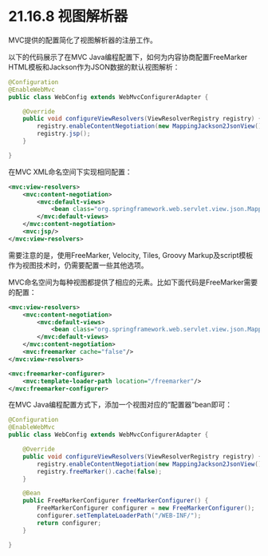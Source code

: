 # 21.16.8 视图解析器

MVC提供的配置简化了视图解析器的注册工作。

以下的代码展示了在MVC Java编程配置下，如何为内容协商配置FreeMarker HTML模板和Jackson作为JSON数据的默认视图解析：

```java
@Configuration
@EnableWebMvc
public class WebConfig extends WebMvcConfigurerAdapter {

    @Override
    public void configureViewResolvers(ViewResolverRegistry registry) {
        registry.enableContentNegotiation(new MappingJackson2JsonView());
        registry.jsp();
    }

}
```

在MVC XML命名空间下实现相同配置：

```xml
<mvc:view-resolvers>
    <mvc:content-negotiation>
        <mvc:default-views>
            <bean class="org.springframework.web.servlet.view.json.MappingJackson2JsonView"/>
        </mvc:default-views>
    </mvc:content-negotiation>
    <mvc:jsp/>
</mvc:view-resolvers>
```

需要注意的是，使用FreeMarker, Velocity, Tiles, Groovy Markup及script模板作为视图技术时，仍需要配置一些其他选项。

MVC命名空间为每种视图都提供了相应的元素。比如下面代码是FreeMarker需要的配置：

```xml
<mvc:view-resolvers>
    <mvc:content-negotiation>
        <mvc:default-views>
            <bean class="org.springframework.web.servlet.view.json.MappingJackson2JsonView"/>
        </mvc:default-views>
    </mvc:content-negotiation>
    <mvc:freemarker cache="false"/>
</mvc:view-resolvers>

<mvc:freemarker-configurer>
    <mvc:template-loader-path location="/freemarker"/>
</mvc:freemarker-configurer>
```

在MVC Java编程配置方式下，添加一个视图对应的“配置器”bean即可：

```java
@Configuration
@EnableWebMvc
public class WebConfig extends WebMvcConfigurerAdapter {

    @Override
    public void configureViewResolvers(ViewResolverRegistry registry) {
        registry.enableContentNegotiation(new MappingJackson2JsonView());
        registry.freeMarker().cache(false);
    }

    @Bean
    public FreeMarkerConfigurer freeMarkerConfigurer() {
        FreeMarkerConfigurer configurer = new FreeMarkerConfigurer();
        configurer.setTemplateLoaderPath("/WEB-INF/");
        return configurer;
    }

}
```
